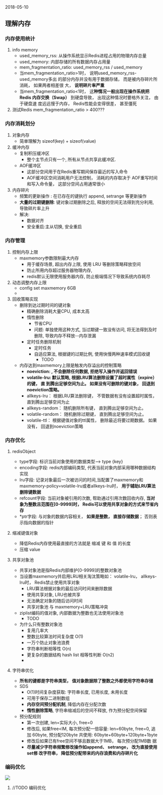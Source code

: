 2018-05-10

## 理解内存

### 内存使用统计
1. info memory
    - used_memory_rss: 从操作系统显示Redis进程占用的物理内存总量 
    - used_memory: 内部存储的所有数据内存占用量
    - mem_fragmentation_ratio: used_memory_rss / used_memory
    - 当mem_fragmentation_ratio>1时， 说明used_memory_rss-used_memory多出
      的部分内存并没有用于数据存储， 而是被内存碎片所消耗， 如果两者相差很
      大， **说明碎片率严重**
    - 当mem_fragmentation_ratio<1时， 这**种情况一般出现在操作系统把Redis
      内存交换（Swap）** 到硬盘导致， 出现这种情况时要格外关注， 由于硬盘速
      度远远慢于内存， Redis性能会变得很差， 甚至僵死
2. 测试Redis  mem_fragmentation_ratio > 400???

### 内存消耗划分
1. 对象内存
    - 简单理解为 sizeof(key) + sizeof(value)
2. 缓冲内存
    - 复制积压缓冲区
        - 整个主节点只有一个, 所有从节点共享此缓冲区. 
    - AOF缓冲区
        - 这部分空间用于在Redis重写期间保存最近的写入命令
        - AOF缓冲区空间消耗用户无法控制， 消耗的内存取决于
          AOF重写时间和写入命令量， 这部分空间占用通常很小
3. 内存碎片
    - 频繁的更新操作 : 在已存在的键执行 append, setrange 等更新操作
    - **大量的过期键删除**: 键对象过期删除之后, 释放的空间无法得到充分利用, 导致碎片率上升
    - 解决:
        - 数据对齐
        - 安全重启:主从切换, 安全重启

### 内存管理
1. 控制内存上限
    - maxmemory参数限制最大内存
        - 用于缓存场景, 超出内存上限, 使用 LRU 等删除策略释放空间
        - 防止所用内存超过服务器物理内存,
        - redis默认无限使用服务器内存, 防止极端情况下导致系统内存耗尽
2. 动态调整内存上限
    - config set maxmemory 6GB 
    - 
2. 回收策略实现
    - 删除到达过期时间的键对象
        - 精确删除消耗大量CPU, 成本太高
        - 惰性删除
            - 节省CPU
            - 问题: 单独使用这种方式, 当过期键一致没有访问, 将无法得到及时删除, 导致内存不释放--内存泄漏
        - 定时任务删除机制
            - 定时任务
            - 自适应算法, 根据键的过期比例, 使用快慢两种速率模式回收键
                - TODO
    - 内存达到maxmemory上限是触发内存溢出的控制策略
        - **noeviction: , 不会删除任何数据, 拒绝写入操作并返回错误**
        - **volatile-lru: 默认策略, 根据LRU算法删除设置了超时属性（expire） 的键， 直
                       到腾出足够空间为止。 如果没有可删除的键对象， 回退到noeviction策略。**
        - allkeys-lru： 根据LRU算法删除键， 不管数据有没有设置超时属性，直到腾出足够空间为止
        - allkeys-random： 随机删除所有键， 直到腾出足够空间为止。
        - volatile-random： 随机删除过期键， 直到腾出足够空间为止。
        - volatile-ttl： 根据键值对象的ttl属性， 删除最近将要过期数据。 如果没有， 回退到noeviction策略

### 内存优化
1. redisObject
    - type字段: 标识当前对象使用的数据类型--> type {key}
    - encoding字段: redis内部编码类型, 代表当前对象内部采用哪种数据结构实现
    - lru字段: 记录对象最后一次被访问的时间,当配置了maxmemory和 maxmemory-policy=volatile-lru或者allkeys-lru时，
     **用于辅助LRU算法删除键数据**
    - refcount字段: 当前对象被引用的次数, 帮助通过引用次数回收内存, 
        **当对象为整数且范围在[0-9999]时， Redis可以使用共享对象的方式来节省内存**
    - *ptr字段: 与对象的数据内容相关， **如果是整数， 直接存储数据**； 否则表示指向数据的指针
    
2. 缩减键值对象
    - 降低Redis内存使用最直接的方法就是 缩减 键 和 值 的长度
    - 压缩 value
3. 共享对象池
    - 共享对象池是指Redis内部维护[0-9999]的整数对象池
    - 当设置maxmemory并启用LRU相关淘汰策略如： volatile-lru， allkeys-lru时， Redis禁止使用共享对象
        - LRU算法根据对象的最后访问时间来删除数据
        - 使用共享对象, LRU也被共享
        - 无法确定对象的随后访问时间
        - 共享对象池 与 maxmemory+LRU策略冲突
    - ziplist编码的值对象, 内部数据为整数也无法使用对象池
        - TODO
    - 为什么只有整数对象池
        - 复用几率大
        - 整数比较算法时间复杂度 O(1)
        - 一万个防止对象池浪费
        - 字符串判断相等性 O(n)
        - 更复杂的数据结构 hash list 相等性判断 O(n2)
        - 
4. 字符串优化
    - **所有的键都是字符串类型， 值对象数据除了整数之外都使用字符串存储**
    - SDS
        - O(1)时间复杂度获取: 字符串长度, 已用长度, 未用长度
        - 可用于保存二进制数组
        - **内存空间预分配机制**, 降低内存在分配次数
        - **惰性删除策略**, 字符串缩减后的空间不释放, 作为预分配空间保留
    - 预分配规则
        - 第一次创建, len=实际大小, free=0
        - 修改后, 如果free<lM, 每次预分配一倍容量: len=60byte, free=0, 追加 60byte, 预分配120byte
        共使用: 60byte+60byte+120byte+1byte 
        - 修改后如果已有free空间不够且数据大于1MB， 每次预分配1MB数
          据
        - **尽量减少字符串频繁修改操作如append、 setrange， 改为直接使用set修
          改字符串， 降低预分配带来的内存浪费和内存碎片化**
          
### 编码优化
![](1.jpg)

1. //TODO  编码优化
    